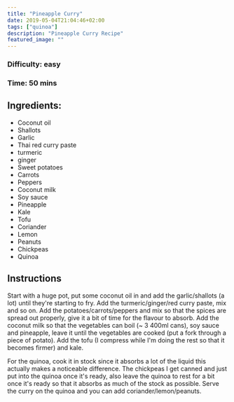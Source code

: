 ```yaml
---
title: "Pineapple Curry"
date: 2019-05-04T21:04:46+02:00
tags: ["quinoa"]
description: "Pineapple Curry Recipe"
featured_image: ""
---
```


### Difficulty: easy
### Time: 50 mins

## Ingredients:
- Coconut oil
- Shallots
- Garlic
- Thai red curry paste
- turmeric
- ginger
- Sweet potatoes
- Carrots
- Peppers
- Coconut milk
- Soy sauce
- Pineapple
- Kale
- Tofu
- Coriander
- Lemon
- Peanuts
- Chickpeas
- Quinoa 

## Instructions

Start with a huge pot, put some coconut oil in and add the garlic/shallots (a lot) until they're starting to fry. Add the turmeric/ginger/red curry paste, mix and so on. Add the potatoes/carrots/peppers and mix so that the spices are spread out properly, give it a bit of time for the flavour to absorb. Add the coconut milk so that the vegetables can boil (~ 3 400ml cans), soy sauce and pineapple, leave it until the vegetables are cooked (put a fork through a piece of potato). Add the tofu (I compress while I'm doing the rest so that it becomes firmer) and kale. 

For the quinoa, cook it in stock since it absorbs a lot of the liquid this actually makes a noticeable difference. The chickpeas I get canned and just put into the quinoa once it's ready, also leave the quinoa to rest for a bit once it's ready so that it absorbs as much of the stock as possible. Serve the curry on the quinoa and you can add coriander/lemon/peanuts.
